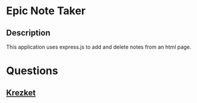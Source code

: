 # Epic Note Taker 
## Description
This application uses express.js to add and delete notes from an html page. 
    
# Questions
## [Krezket](https://github.com/krezket) 